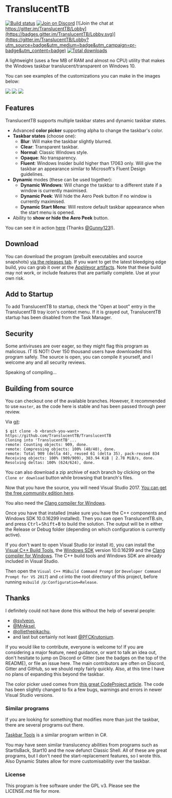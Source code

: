﻿# TranslucentTB

[![Build status](https://ci.appveyor.com/api/projects/status/9yym3vr6s5gc7vk3/branch/develop?svg=true)](https://ci.appveyor.com/project/sylveon/translucenttb/branch/develop)
[![Join on Discord](https://img.shields.io/discord/304387206552879116.svg)](https://discord.gg/w95DGTK)
[![Join the chat at https://gitter.im/TranslucentTB/Lobby](https://badges.gitter.im/TranslucentTB/Lobby.svg)](https://gitter.im/TranslucentTB/Lobby?utm_source=badge&utm_medium=badge&utm_campaign=pr-badge&utm_content=badge)
[![Total downloads](https://img.shields.io/github/downloads/TranslucentTB/TranslucentTB/total.svg)](https://github.com/TranslucentTB/TranslucentTB/releases)

A lightweight (uses a few MB of RAM and almost no CPU) utility that makes the Windows taskbar translucent/transparent on Windows 10.

You can see examples of the customizations you can make in the images below:

![](https://charles.getsharex.com/GbOX4b.png) ![](https://charles.getsharex.com/yX37Vc.png) ![](https://charles.getsharex.com/MPaxeO.png)

## Features

TranslucentTB supports multiple taskbar states and dynamic taskbar states.

 - Advanced **color picker** supporting alpha to change the taskbar's color.
 - **Taskbar states** (choose one):
   - **Blur**: Will make the taskbar slightly blurred.
   - **Clear**: Transparent taskbar.
   - **Normal**: Classic Windows style.
   - **Opaque**: No transparency.
   - **Fluent**: Windows Insider build higher than 17063 only. Will give the taskbar an appearance similar to Microsoft's Fluent Design guidelines.
 - **Dynamic** modes (these can be used together):
   - **Dynamic Windows**: Will change the taskbar to a different state if a window is currently maximised.
   - **Dynamic Peek**: Will hide the Aero Peek button if no window is currently maximised.
   - **Dynamic Start Menu**: Will restore default taskbar appearance when the start menu is opened.
 - Ability to **show or hide the Aero Peek** button.

You can see it in action [here](https://gfycat.com/EverlastingCreamyIlladopsis) (Thanks [@Gunny123](https://github.com/Gunny123)!).

## Download

You can download the program (prebuilt executables and source snapshots) [via the releases tab](https://github.com/TranslucentTB/TranslucentTB/releases).
If you want to get the latest bleedging edge build, you can grab it over at the [AppVeyor artifacts](https://ci.appveyor.com/project/sylveon/translucenttb/build/artifacts). Note that these build may not work, or include features that are partially complete. Use at your own risk.

## Add to Startup

To add TranslucentTB to startup, check the "Open at boot" entry in the TranslucentTB tray icon's context menu. If it is grayed out, TranslucentTB startup has been disabled from the Task Manager.

## Security

Some antiviruses are over eager, so they might flag this program as malicious. IT IS NOT! Over 150 thousand users have downloaded this program safely. The source is open, you can compile it yourself, and I welcome any and all security reviews.

Speaking of compiling...

## Building from source

You can checkout one of the available branches. However, it recommended to use `master`, as the code here is stable and has been passed through peer review.

Via [git](https://git-scm.com):
```
$ git clone -b <branch-you-want> https://github.com/TranslucentTB/TranslucentTB
Cloning into 'TranslucentTB'...
remote: Counting objects: 909, done.
remote: Compressing objects: 100% (40/40), done.
remote: Total 909 (delta 44), reused 61 (delta 35), pack-reused 834
Receiving objects: 100% (909/909), 383.94 KiB | 2.78 MiB/s, done.
Resolving deltas: 100% (624/624), done.
```

You can also download a zip archive of each branch by clicking on the `Clone or download` button while browsing that branch's files.

Now that you have the source, you will need Visual Studio 2017. [You can get the free community edition here](https://www.visualstudio.com/vs/community/).

You also need the [Clang compiler for Windows](http://releases.llvm.org/download.html).

Once you have that installed (make sure you have the C++ components and Windows SDK 10.0.16299 installed). Then you can open TranslucentTB.sln, and press <kbd>Ctrl</kbd>+<kbd>Shift</kbd>+<kbd>B</kbd> to build the solution.
The output will be in either the Release or Debug folder (depending on which configuration is currently active).

If you don't want to open Visual Studio (or install it), you can install the [Visual C++ Build Tools](http://landinghub.visualstudio.com/visual-cpp-build-tools), the [Windows SDK](https://developer.microsoft.com/en-US/windows/downloads/windows-10-sdk) version 10.0.16299 and the [Clang compiler for Windows](http://releases.llvm.org/download.html). The C++ build tools and Windows SDK are already included in Visual Studio.

Then open the `Visual C++ MSBuild Command Prompt` (or `Developer Command Prompt for VS 2017`) and `cd` into the root directory of this project, before running `msbuild /p:Configuration=Release`.

## Thanks

I definitely could not have done this without the help of several people:

 - [@sylveon](https://github.com/sylveon),
 - [@MrAksel](https://github.com/MrAksel),
 - [@olliethepikachu](https://github.com/olliethepikachu),
 - and last but certainly not least [@PFCKrutonium](https://github.com/PFCKrutonium).

If you would like to contribute, everyone is welcome to! If you are considering a major feature, need guidance, 
or want to talk an idea out, don't hesitate to jump on Discord or Gitter (see the badges on the top of the README), or file an issue here. The main contributors are often on Discord, Gitter and GitHub, so we should reply fairly quickly.
Also, at this time I have no plans of expanding this beyond the taskbar.

The color picker used comes from [this great CodeProject article](https://www.codeproject.com/Articles/9207/An-HSV-RGBA-colour-picker).
The code has been slightly changed to fix a few bugs, warnings and errors in newer Visual Studio versions.

### Similar programs

If you are looking for something that modifies more than just the taskbar, there are several programs out there.

[Taskbar Tools](https://github.com/Elestriel/TaskbarTools) is a similar program written in C#.

You may have seen similar translucency abilities from programs such as StartIsBack, Start10 and the now defunct Classic Shell. All of these are great programs, but I don't need the start-replacement features, so I wrote this.
Also Dynamic States allow for more customisability over the taskbar.

### License

This program is free software under the GPL v3. Please see the LICENSE.md file for more.
